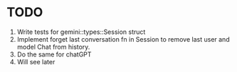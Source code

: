 # TODO
1. Write tests for gemini::types::Session struct
2. Implement forget last conversation fn in Session to remove last user and model Chat from history.
3. Do the same for chatGPT
4. Will see later
